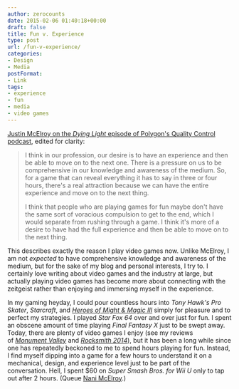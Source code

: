 ```yaml
---
author: zerocounts
date: 2015-02-06 01:40:18+00:00
draft: false
title: Fun v. Experience
type: post
url: /fun-v-experience/
categories:
- Design
- Media
postFormat:
- Link
tags:
- experience
- fun
- media
- video games
---
```


[Justin McElroy on the _Dying Light_ episode of Polygon's Quality Control podcast](https://itunes.apple.com/us/podcast/dying-light/id925059601?i=334766548&mt=2), edited for clarity:


<blockquote>I think in our profession, our desire is to have an experience and then be able to move on to the next one. There is a pressure on us to be comprehensive in our knowledge and awareness of the medium. So, for a game that can reveal everything it has to say in three or four hours, there's a real attraction because we can have the entire experience and move on to the next thing.

I think that people who are playing games for fun maybe don't have the same sort of voracious compulsion to get to the end, which I would separate from rushing through a game. I think it's more of a desire to have had the full experience and then be able to move on to the next thing.</blockquote>


This describes exactly the reason I play video games now. Unlike McElroy, I am not _expected_ to have comprehensive knowledge and awareness of the medium, but for the sake of my blog and personal interests, I try to. I certainly love writing about video games and the industry at large, but actually playing video games has become more about connecting with the zeitgeist rather than enjoying and immersing myself in the experience.

In my gaming heyday, I could pour countless hours into _Tony Hawk's Pro Skater_, _Starcraft_, and [_Heroes of Might & Magic III_](https://www.zerocounts.net/2015/02/02/heroes-of-might-magic-iii-hd-edition/) simply for pleasure and to perfect my strategies. I played _Star Fox 64_ over and over just for fun. I spent an obscene amount of time playing _Final Fantasy X_ just to be swept away. Today, there are plenty of video games I enjoy (see my reviews of [_Monument Valley_](https://www.zerocounts.net/2014/04/06/monument-valley-a-review/) and [_Rocksmith 2014_](https://www.zerocounts.net/2015/01/25/goty-rocksmith-2014/)), but it has been a long while since one has repeatedly beckoned to me to spend hours playing for fun. Instead, I find myself dipping into a game for a few hours to understand it on a mechanical, design, and experience level just to be part of the conversation. Hell, I spent $60 on _Super Smash Bros. for Wii U_ only to tap out after 2 hours. (Queue [Nani McElroy](https://www.zerocounts.net/2014/12/01/i-think-smash-bros-is-how-all-video-games-look-to-grandparents/).)
